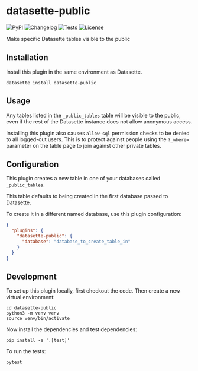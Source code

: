 # datasette-public

[![PyPI](https://img.shields.io/pypi/v/datasette-public.svg)](https://pypi.org/project/datasette-public/)
[![Changelog](https://img.shields.io/github/v/release/simonw/datasette-public?include_prereleases&label=changelog)](https://github.com/simonw/datasette-public/releases)
[![Tests](https://github.com/simonw/datasette-public/workflows/Test/badge.svg)](https://github.com/simonw/datasette-public/actions?query=workflow%3ATest)
[![License](https://img.shields.io/badge/license-Apache%202.0-blue.svg)](https://github.com/simonw/datasette-public/blob/main/LICENSE)

Make specific Datasette tables visible to the public

## Installation

Install this plugin in the same environment as Datasette.

    datasette install datasette-public

## Usage

Any tables listed in the `_public_tables` table will be visible to the public, even if the rest of the Datasette instance does not allow anonymous access.

Installing this plugin also causes `allow-sql` permission checks to be denied to all logged-out users. This is to protect against people using the `?_where=` parameter on the table page to join against other private tables.

## Configuration

This plugin creates a new table in one of your databases called `_public_tables`.

This table defaults to being created in the first database passed to Datasette.

To create it in a different named database, use this plugin configuration:

```json
{
  "plugins": {
    "datasette-public": {
      "database": "database_to_create_table_in"
    }
  }
}
```

## Development

To set up this plugin locally, first checkout the code. Then create a new virtual environment:

    cd datasette-public
    python3 -m venv venv
    source venv/bin/activate

Now install the dependencies and test dependencies:

    pip install -e '.[test]'

To run the tests:

    pytest

